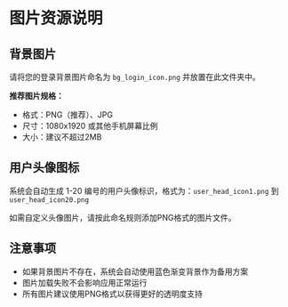 # 图片资源说明

## 背景图片
请将您的登录背景图片命名为 `bg_login_icon.png` 并放置在此文件夹中。

**推荐图片规格：**
- 格式：PNG（推荐）、JPG
- 尺寸：1080x1920 或其他手机屏幕比例
- 大小：建议不超过2MB

## 用户头像图标
系统会自动生成 1-20 编号的用户头像标识，格式为：`user_head_icon1.png` 到 `user_head_icon20.png`

如需自定义头像图片，请按此命名规则添加PNG格式的图片文件。

## 注意事项
- 如果背景图片不存在，系统会自动使用蓝色渐变背景作为备用方案
- 图片加载失败不会影响应用正常运行
- 所有图片建议使用PNG格式以获得更好的透明度支持 